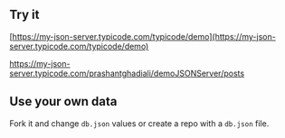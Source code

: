 ## Try it

[https://my-json-server.typicode.com/typicode/demo](https://my-json-server.typicode.com/typicode/demo)

https://my-json-server.typicode.com/prashantghadiali/demoJSONServer/posts

## Use your own data

Fork it and change `db.json` values or create a repo with a `db.json` file.
